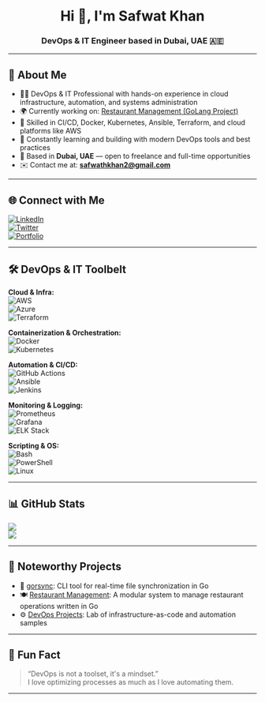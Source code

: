 <h1 align="center">Hi 👋, I'm Safwat Khan</h1>
<h3 align="center">DevOps & IT Engineer based in Dubai, UAE 🇦🇪</h3>

---

## 💼 About Me

- 🧑‍💻 DevOps & IT Professional with hands-on experience in cloud infrastructure, automation, and systems administration
- 🌍 Currently working on: [Restaurant Management (GoLang Project)](https://github.com/SAF2k/restaurant-management)
- 🔧 Skilled in CI/CD, Docker, Kubernetes, Ansible, Terraform, and cloud platforms like AWS
- 🧠 Constantly learning and building with modern DevOps tools and best practices
- 📍 Based in **Dubai, UAE** — open to freelance and full-time opportunities
- ✉️ Contact me at: **safwathkhan2@gmail.com**

---

## 🌐 Connect with Me

[![LinkedIn](https://img.shields.io/badge/LinkedIn-%230077B5.svg?logo=linkedin&logoColor=white)](https://linkedin.com/in/safwat-s-khan)  
[![Twitter](https://img.shields.io/badge/Twitter-%231DA1F2.svg?logo=Twitter&logoColor=white)](https://twitter.com/saf_2k)  
[![Portfolio](https://img.shields.io/badge/Portfolio-%23000000.svg?logo=vercel&logoColor=white)](https://safwatkhan.vercel.app)

---

## 🛠️ DevOps & IT Toolbelt

**Cloud & Infra:**  
![AWS](https://img.shields.io/badge/AWS-%23FF9900.svg?style=flat&logo=amazon-aws&logoColor=white)  
![Azure](https://img.shields.io/badge/Microsoft_Azure-0078D4?style=flat&logo=microsoft-azure&logoColor=white)  
![Terraform](https://img.shields.io/badge/Terraform-%235835CC.svg?style=flat&logo=terraform&logoColor=white)

**Containerization & Orchestration:**  
![Docker](https://img.shields.io/badge/docker-%230db7ed.svg?style=flat&logo=docker&logoColor=white)  
![Kubernetes](https://img.shields.io/badge/kubernetes-%23326ce5.svg?style=flat&logo=kubernetes&logoColor=white)

**Automation & CI/CD:**  
![GitHub Actions](https://img.shields.io/badge/github%20actions-%232671E5.svg?style=flat&logo=githubactions&logoColor=white)  
![Ansible](https://img.shields.io/badge/ansible-%231A1918.svg?style=flat&logo=ansible&logoColor=white)  
![Jenkins](https://img.shields.io/badge/Jenkins-%232C3A42.svg?style=flat&logo=jenkins&logoColor=white)

**Monitoring & Logging:**  
![Prometheus](https://img.shields.io/badge/prometheus-%23E6522C.svg?style=flat&logo=prometheus&logoColor=white)  
![Grafana](https://img.shields.io/badge/grafana-F46800.svg?style=flat&logo=grafana&logoColor=white)  
![ELK Stack](https://img.shields.io/badge/ELK-black?style=flat&logo=elastic&logoColor=white)

**Scripting & OS:**  
![Bash](https://img.shields.io/badge/Bash-%23121011.svg?style=flat&logo=gnu-bash&logoColor=white)  
![PowerShell](https://img.shields.io/badge/PowerShell-%2351A6F8.svg?style=flat&logo=powershell&logoColor=white)  
![Linux](https://img.shields.io/badge/Linux-FCC624?style=flat&logo=linux&logoColor=black)

---

## 📊 GitHub Stats

![](https://github-readme-stats.vercel.app/api?username=SAF2k&theme=tokyonight&hide_border=false&include_all_commits=true&count_private=true)  
![](https://github-readme-streak-stats.herokuapp.com/?user=SAF2k&theme=tokyonight&hide_border=false)

---

## 📌 Noteworthy Projects

- 🔧 [gorsync](https://github.com/SAF2k/gorsync): CLI tool for real-time file synchronization in Go
- 🍽️ [Restaurant Management](https://github.com/SAF2k/restaurant-management): A modular system to manage restaurant operations written in Go
- ⚙️ [DevOps Projects](https://github.com/SAF2k/devops-playground): Lab of infrastructure-as-code and automation samples

---

## 🧠 Fun Fact

> “DevOps is not a toolset, it's a mindset.”  
> I love optimizing processes as much as I love automating them.

---

<!-- Optionally use this for random memes -->
<!--
### 😂 DevOps Meme of the Day
<img src="https://randommeme-five.vercel.app/" height="400px"/>
-->

